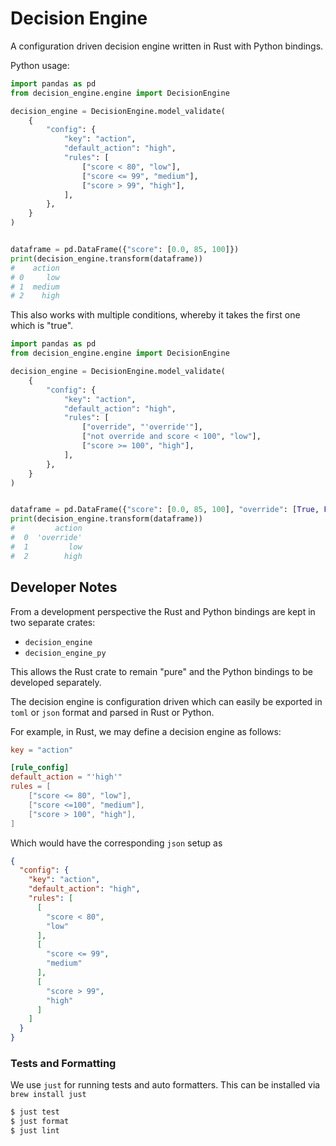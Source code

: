 # Decision Engine

A configuration driven decision engine written in Rust with Python bindings. 

Python usage:

```py
import pandas as pd
from decision_engine.engine import DecisionEngine

decision_engine = DecisionEngine.model_validate(
    {
        "config": {
            "key": "action",
            "default_action": "high",
            "rules": [
                ["score < 80", "low"],
                ["score <= 99", "medium"],
                ["score > 99", "high"],
            ],
        },
    }
)


dataframe = pd.DataFrame({"score": [0.0, 85, 100]})
print(decision_engine.transform(dataframe))
#    action
# 0     low
# 1  medium
# 2    high
```

This also works with multiple conditions, whereby it takes the first one which is "true". 

```py
import pandas as pd
from decision_engine.engine import DecisionEngine

decision_engine = DecisionEngine.model_validate(
    {
        "config": {
            "key": "action",
            "default_action": "high",
            "rules": [
                ["override", "'override'"],
                ["not override and score < 100", "low"],
                ["score >= 100", "high"],
            ],
        },
    }
)


dataframe = pd.DataFrame({"score": [0.0, 85, 100], "override": [True, False, False]})
print(decision_engine.transform(dataframe))
#         action
#  0  'override'
#  1         low
#  2        high
```

## Developer Notes

From a development perspective the Rust and Python bindings are kept in two separate crates:

* `decision_engine`
* `decision_engine_py`

This allows the Rust crate to remain "pure" and the Python bindings to be developed separately. 

The decision engine is configuration driven which can easily be exported in `toml` or `json` format and parsed in Rust or Python. 

For example, in Rust, we may define a decision engine as follows:

```toml
key = "action"

[rule_config]
default_action = "'high'"
rules = [
    ["score <= 80", "low"],
    ["score <=100", "medium"],
    ["score > 100", "high"],
]
```

Which would have the corresponding `json` setup as

```json
{
  "config": {
    "key": "action",
    "default_action": "high",
    "rules": [
      [
        "score < 80",
        "low"
      ],
      [
        "score <= 99",
        "medium"
      ],
      [
        "score > 99",
        "high"
      ]
    ]
  }
}
```

### Tests and Formatting

We use `just` for running tests and auto formatters. This can be installed via `brew install just`

```sh
$ just test
$ just format
$ just lint
```
